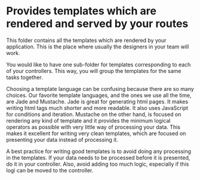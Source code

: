 # Provides templates which are rendered and served by your routes

This folder contains all the templates which are rendered by your application. This is the place where usually the designers in your team will work.

You would like to have one sub-folder for templates corresponding to each of your controllers. This way, you will group the templates for the same tasks together.

Choosing a template language can be confusing because there are so many choices. Our favorite template languages, and the ones we use all the time, are Jade and Mustache. Jade is great for generating html pages. It makes writing html tags much shorter and more readable. It also uses JavaScript for conditions and iteration. Mustache on the other hand, is focused on rendering any kind of template and it provides the minimum logical operators as possible with very little way of processing your data. This makes it excellent for writing very clean templates, which are focused on presenting your data instead of processing it.

A best practice for writing good templates is to avoid doing any processing in the templates. If your data needs to be processed before it is presented, do it in your controller. Also, avoid adding too much logic, especially if this logi can be moved to the controller.